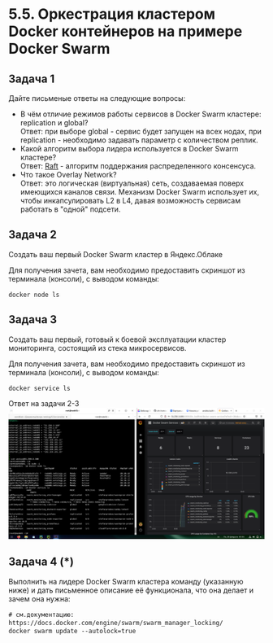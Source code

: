 # 5.5. Оркестрация кластером Docker контейнеров на примере Docker Swarm

## Задача 1

Дайте письменые ответы на следующие вопросы:

- В чём отличие режимов работы сервисов в Docker Swarm кластере: replication и global?  
Ответ: при выборе global - сервис будет запущен на всех нодах, при replication - необходимо задавать параметр с количеством реплик.
- Какой алгоритм выбора лидера используется в Docker Swarm кластере?  
Ответ: [Raft](https://ru.wikipedia.org/wiki/%D0%90%D0%BB%D0%B3%D0%BE%D1%80%D0%B8%D1%82%D0%BC_Raft) - алгоритм поддержания распределенного консенсуса.
- Что такое Overlay Network?  
Ответ: это логическая (виртуальная) сеть, создаваемая поверх имеющихся каналов связи. Механизм Docker Swarm использует их, чтобы инкапсулировать L2 в L4, давая возможность сервисам работать в "одной" подсети.

## Задача 2

Создать ваш первый Docker Swarm кластер в Яндекс.Облаке

Для получения зачета, вам необходимо предоставить скриншот из терминала (консоли), с выводом команды:
```
docker node ls
```

## Задача 3

Создать ваш первый, готовый к боевой эксплуатации кластер мониторинга, состоящий из стека микросервисов.

Для получения зачета, вам необходимо предоставить скриншот из терминала (консоли), с выводом команды:
```
docker service ls
```

Ответ на задачи 2-3  
![](5.5.2-3_docker.png)

## Задача 4 (*)

Выполнить на лидере Docker Swarm кластера команду (указанную ниже) и дать письменное описание её функционала, что она делает и зачем она нужна:
```
# см.документацию: https://docs.docker.com/engine/swarm/swarm_manager_locking/
docker swarm update --autolock=true
```


